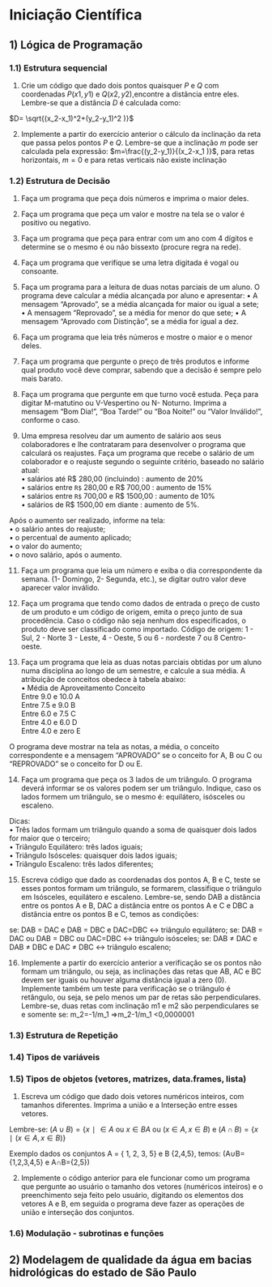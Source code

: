 
<!-- README.md is generated from README.Rmd. Please edit that file -->

# Iniciação Científica

## 1) Lógica de Programação

### 1.1) Estrutura sequencial

1.  Crie um código que dado dois pontos quaisquer $P$ e $Q$ com
    coordenadas $P(x1 , y1)$ e $Q(x2 , y2)$,encontre a distância entre
    eles. Lembre-se que a distância $D$ é calculada como:

$D= \sqrt{(x_2-x_1)^2+(y_2-y_1)^2 )}$

2.  Implemente a partir do exercício anterior o cálculo da inclinação da
    reta que passa pelos pontos $P$ e $Q$. Lembre-se que a inclinação
    $m$ pode ser calculada pela expressão:
    $m=\frac{(y_2-y_1)}{(x_2-x_1 )}$, para retas horizontais, $m=0$ e
    para retas verticais não existe inclinação

### 1.2) Estrutura de Decisão

1.  Faça um programa que peça dois números e imprima o maior deles.

2.  Faça um programa que peça um valor e mostre na tela se o valor é
    positivo ou negativo.

3.  Faça um programa que peça para entrar com um ano com 4 dígitos e
    determine se o mesmo é ou não bissexto (procure regra na rede).

4.  Faça um programa que verifique se uma letra digitada é vogal ou
    consoante.

5.  Faça um programa para a leitura de duas notas parciais de um aluno.
    O programa deve calcular a média alcançada por aluno e apresentar: •
    A mensagem “Aprovado”, se a média alcançada for maior ou igual a
    sete; • A mensagem “Reprovado”, se a média for menor do que sete; •
    A mensagem “Aprovado com Distinção”, se a média for igual a dez.

6.  Faça um programa que leia três números e mostre o maior e o menor
    deles.

7.  Faça um programa que pergunte o preço de três produtos e informe
    qual produto você deve comprar, sabendo que a decisão é sempre pelo
    mais barato.

8.  Faça um programa que pergunte em que turno você estuda. Peça para
    digitar M-matutino ou V-Vespertino ou N- Noturno. Imprima a mensagem
    “Bom Dia!”, “Boa Tarde!” ou “Boa Noite!” ou “Valor Inválido!”,
    conforme o caso.

9.  Uma empresa resolveu dar um aumento de salário aos seus
    colaboradores e lhe contrataram para desenvolver o programa que
    calculará os reajustes. Faça um programa que recebe o salário de um
    colaborador e o reajuste segundo o seguinte critério, baseado no
    salário atual:  
    • salários até R\$ 280,00 (incluindo) : aumento de 20%  
    • salários entre `R$` 280,00 e R\$ 700,00 : aumento de 15%  
    • salários entre `R$` 700,00 e R\$ 1500,00 : aumento de 10%  
    • salários de R\$ 1500,00 em diante : aumento de 5%.

Após o aumento ser realizado, informe na tela:  
• o salário antes do reajuste;  
• o percentual de aumento aplicado;  
• o valor do aumento;  
• o novo salário, após o aumento.

11. Faça um programa que leia um número e exiba o dia correspondente da
    semana. (1- Domingo, 2- Segunda, etc.), se digitar outro valor deve
    aparecer valor inválido.

12. Faça um programa que tendo como dados de entrada o preço de custo de
    um produto e um código de origem, emita o preço junto de sua
    procedência. Caso o código não seja nenhum dos especificados, o
    produto deve ser classificado como importado. Código de origem: 1 -
    Sul, 2 - Norte 3 - Leste, 4 - Oeste, 5 ou 6 - nordeste 7 ou 8
    Centro-oeste.

13. Faça um programa que leia as duas notas parciais obtidas por um
    aluno numa disciplina ao longo de um semestre, e calcule a sua
    média. A atribuição de conceitos obedece à tabela abaixo:  
    • Média de Aproveitamento Conceito  
    Entre 9.0 e 10.0 A  
    Entre 7.5 e 9.0 B  
    Entre 6.0 e 7.5 C  
    Entre 4.0 e 6.0 D  
    Entre 4.0 e zero E

O programa deve mostrar na tela as notas, a média, o conceito
correspondente e a mensagem “APROVADO” se o conceito for A, B ou C ou
“REPROVADO” se o conceito for D ou E.

14. Faça um programa que peça os 3 lados de um triângulo. O programa
    deverá informar se os valores podem ser um triângulo. Indique, caso
    os lados formem um triângulo, se o mesmo é: equilátero, isósceles ou
    escaleno.

Dicas:  
• Três lados formam um triângulo quando a soma de quaisquer dois lados
for maior que o terceiro;  
• Triângulo Equilátero: três lados iguais;  
• Triângulo Isósceles: quaisquer dois lados iguais;  
• Triângulo Escaleno: três lados diferentes;

15. Escreva código que dado as coordenadas dos pontos A, B e C, teste se
    esses pontos formam um triângulo, se formarem, classifique o
    triângulo em Isósceles, equilátero e escaleno. Lembre-se, sendo DAB
    a distância entre os pontos A e B, DAC a distância entre os pontos A
    e C e DBC a distância entre os pontos B e C, temos as condições:

se: DAB = DAC e DAB = DBC e DAC=DBC ↔ triângulo equilátero; se: DAB =
DAC ou DAB = DBC ou DAC=DBC ↔ triângulo isósceles; se: DAB $\neq$ DAC e
DAB $\neq$ DBC e DAC $\neq$ DBC ↔ triângulo escaleno;

16. Implemente a partir do exercício anterior a verificação se os pontos
    não formam um triângulo, ou seja, as inclinações das retas que AB,
    AC e BC devem ser iguais ou houver alguma distância igual a zero
    (0). Implemente também um teste para verificação se o triângulo é
    retângulo, ou seja, se pelo menos um par de retas são
    perpendiculares. Lembre-se, duas retas com inclinação m1 e m2 são
    perpendiculares se e somente se: m_2=-1/m_1 ⇒m_2-1/m_1 \<0,0000001

### 1.3) Estrutura de Repetição

### 1.4) Tipos de variáveis

### 1.5) Tipos de objetos (vetores, matrizes, data.frames, lista)

1.  Escreva um código que dado dois vetores numéricos inteiros, com
    tamanhos diferentes. Imprima a união e a Interseção entre esses
    vetores.

Lembre-se:
$(A \cup B) = \{x ∣ \in A \text { ou }x \in BA \text { ou } (x \in A, x \in B)$
e $(A \cap B) = \{x ∣ (x \in A, x \in B)\}$

Exemplo dados os conjuntos A = { 1, 2, 3, 5} e B {2,4,5}, temos:
(A∪B={1,2,3,4,5} e A∩B={2,5})

2.  Implemente o código anterior para ele funcionar como um programa que
    pergunte ao usuário o tamanho dos vetores (numéricos inteiros) e o
    preenchimento seja feito pelo usuário, digitando os elementos dos
    vetores A e B, em seguida o programa deve fazer as operações de
    união e interseção dos conjuntos.

### 1.6) Modulação - subrotinas e funções

## 2) Modelagem de qualidade da água em bacias hidrológicas do estado de São Paulo

